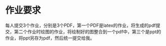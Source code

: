 # 作业要求
  每人提交3个作业，分别是3个PDF，第一个PDF是latex的作业，将生成的pdf提交，第二个作业时绘图的作业，将绘制好的图整合到一个pdf中，第三个是ppt的作业，将ppt另存为pdf，然后统一提交给我。
